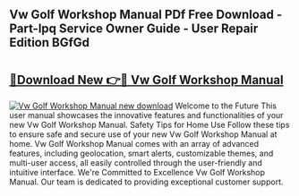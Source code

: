 ## Vw Golf Workshop Manual PDf Free Download - Part-lpq Service Owner Guide - User Repair Edition BGfGd

# <h2><a href="http://cf29602.oget.top/?id=Vw+Golf+Workshop+Manual">🔗Download New 👉🔴 Vw Golf Workshop Manual</a></h2>

[![Vw Golf Workshop Manual new download](https://i.imgur.com/5g1atiW.png)](http://cf29602.oget.top/?id=Vw+Golf+Workshop+Manual)
Welcome to the Future This user manual showcases the innovative features and functionalities of your new Vw Golf Workshop Manual. Safety Tips for Home Use Follow these tips to ensure safe and secure use of your new Vw Golf Workshop Manual at home. Vw Golf Workshop Manual comes with an array of advanced features, including geolocation, smart alerts, customizable themes, and multi-user access, all easily controlled through the user-friendly and intuitive interface. We're Committed to Excellence Vw Golf Workshop Manual. Our team is dedicated to providing exceptional customer support.
